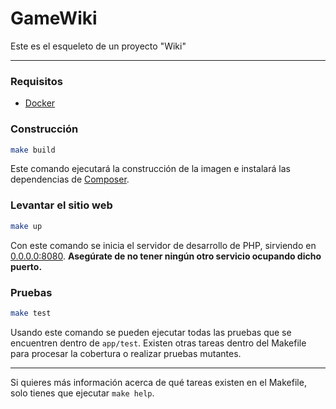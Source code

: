 # GameWiki

Este es el esqueleto de un proyecto "Wiki"

---

### Requisitos

- [Docker](https://www.docker.com)

### Construcción

```bash
make build
```

Este comando ejecutará la construcción de la imagen e instalará las dependencias de [Composer](https://getcomposer.org).

### Levantar el sitio web

```bash
make up
```

Con este comando se inicia el servidor de desarrollo de PHP, sirviendo en [0.0.0.0:8080](0.0.0.0:8080). **Asegúrate de
no tener ningún otro servicio ocupando dicho puerto.**

### Pruebas

```bash
make test
```

Usando este comando se pueden ejecutar todas las pruebas que se encuentren dentro de `app/test`. Existen otras tareas
dentro del Makefile para procesar la cobertura o realizar pruebas mutantes.

---

Si quieres más información acerca de qué tareas existen en el Makefile, solo tienes que ejecutar `make help`.
